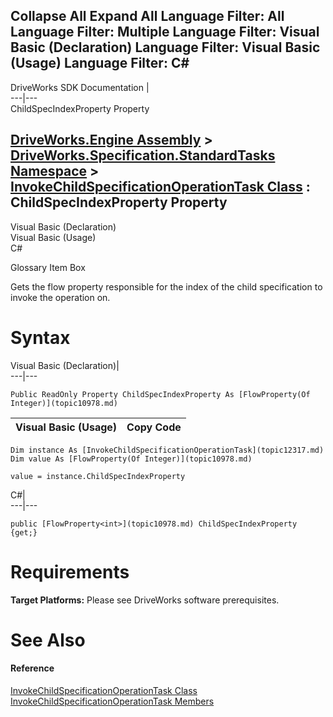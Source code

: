 Collapse All Expand All Language Filter: All  Language Filter: Multiple  Language Filter: Visual Basic (Declaration) Language Filter: Visual Basic (Usage) Language Filter: C#  
---  
DriveWorks SDK Documentation  |   
---|---  
ChildSpecIndexProperty Property   
  
[DriveWorks.Engine Assembly](topic2156.md) > [DriveWorks.Specification.StandardTasks Namespace](topic11896.md) > [InvokeChildSpecificationOperationTask Class](topic12317.md) : ChildSpecIndexProperty Property  
---  
  
Visual Basic (Declaration)    
Visual Basic (Usage)    
C# 

Glossary Item Box

Gets the flow property responsible for the index of the child specification to invoke the operation on. 

# Syntax

Visual Basic (Declaration)|   
---|---  
      
    
    Public ReadOnly Property ChildSpecIndexProperty As [FlowProperty(Of Integer)](topic10978.md)  
  
Visual Basic (Usage)| Copy Code  
---|---  
      
    
    Dim instance As [InvokeChildSpecificationOperationTask](topic12317.md)
    Dim value As [FlowProperty(Of Integer)](topic10978.md)
     
    value = instance.ChildSpecIndexProperty  
  
C#|   
---|---  
      
    
    public [FlowProperty<int>](topic10978.md) ChildSpecIndexProperty {get;}  
  
# Requirements

**Target Platforms:** Please see DriveWorks software prerequisites.

# See Also

#### Reference

[InvokeChildSpecificationOperationTask Class](topic12317.md)   
[InvokeChildSpecificationOperationTask Members](topic12318.md)


